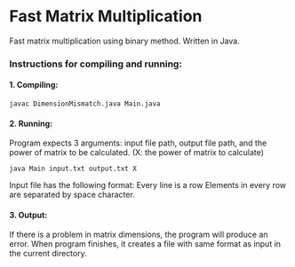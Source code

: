 # Fast Matrix Multiplication
Fast matrix multiplication using binary method. Written in Java.

### Instructions for compiling and running:

#### 1. Compiling:
```
javac DimensionMismatch.java Main.java 
```

#### 2. Running:

Program expects 3 arguments: input file path, output file path, and the power of matrix to be calculated.
(X: the power of matrix to calculate)

```
java Main input.txt output.txt X
```

Input file has the following format:
Every line is a row
Elements in every row are separated by space character.

#### 3. Output:

If there is a problem in matrix dimensions, the program will produce an error.
When program finishes, it creates a file with same format as input in the current directory.

